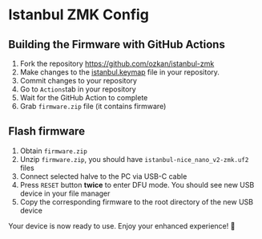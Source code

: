 # Istanbul ZMK Config 

## Building the Firmware with GitHub Actions

1. Fork the repository https://github.com/ozkan/istanbul-zmk
2. Make changes to the [istanbul.keymap](config/istanbul.keymap) file in your repository.  
3. Commit changes to your repository
4. Go to `Actions`tab in your repository
5. Wait for the GitHub Action to complete
6. Grab `firmware.zip` file (it contains firmware)

## Flash firmware

1. Obtain `firmware.zip`
2. Unzip `firmware.zip`, you should have `istanbul-nice_nano_v2-zmk.uf2` files
3. Connect selected halve to the PC via USB-C cable
4. Press `RESET` button **twice** to enter DFU mode. You should see new USB device in your file manager
5. Copy the corresponding firmware to the root directory of the new USB device

 Your device is now ready to use. Enjoy your enhanced experience! :tada:
